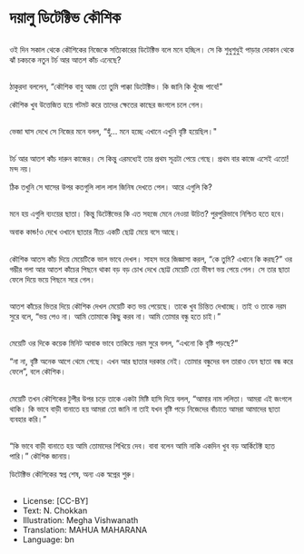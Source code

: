 # দয়ালু ডিটেক্টিভ কৌশিক

##
ওই দিন সকাল থেকে কৌশিকের নিজেকে সত্যিকারের ডিটেক্টিভ বলে মনে হচ্ছিল। সে কি শুধুশুধুই পাড়ার দোকান থেকে ঝাঁ চকচকে নতুন টর্চ আর আতশ কাঁচ এনেছে?

##
ঠাকুরদা বললেন, “কৌশিক বাবু  আজ তো তুমি পাক্কা ডিটেক্টিভ। কি জানি কি খুঁজে পাবে!”

কৌশিক খুব উত্তেজিত হয়ে গটমট করে তাদের ক্ষেতের কাছের জংগলে চলে গেল।

##
ভেজা ঘাস দেখে সে নিজের মনে বলল, “হুঁ... মনে হচ্ছে এখানে এখুনি বৃষ্টি হয়েছিল।" 

##
টর্চ আর আতশ কাঁচ  দারুন কাজের। সে কিন্তু এরমধ্যেই  তার প্রথম সূত্রটা পেয়ে গেছে। প্রথম বার কাজে এসেই এতো! মন্দ নয়।

ঠিক তখুনি সে ঘাসের উপর কতগুলি লাল লাল জিনিষ দেখতে পেল। আরে এগুলি কি?

##
মনে হয় এগুলি ব্যংয়ের ছাতা। কিন্তু ডিটেক্টভের কি এত সহজে মেনে নেওয়া উচিত? পুরপুরিভাবে নিশ্চিত হতে হবে।

অবাক কান্ড!ও দেখে ওখানে ছাতার নীচে একটি ছোট্ট মেয়ে বসে আছে।

##
কৌশিক আতস কাঁচ দিয়ে মেয়েটিকে ভাল ভাবে দেখল। সাহস ভরে জিজ্ঞাসা করল, “কে তুমি? এখানে কি করছ?” ওর গম্ভীর গলা আর আতশ কাঁচের পিছনে থাকা বড় বড় চোখ দেখে ছোট্ট মেয়েটি তো ভীষণ ভয় পেয়ে গেল। সে তার ছাতা ফেলে দিয়ে ভয়ে পিছনে সরে গেল।

##
আতশ কাঁচের ভিতর দিয়ে কৌশিক দেখল মেয়েটি কত ভয় পেয়েছে। তাকে খুব চিন্তিত দেখাচ্ছে। তাই ও তাকে নরম সুরে বলে, “ভয় পেও না। আমি তোমাকে কিছু করব না। আমি তোমার বন্ধু হতে চাই।”

##
মেয়েটি ওর দিকে কয়েক মিনিট আবাক ভাবে তাকিয়ে নরম সুরে বলল, “এখনো কি বৃষ্টি পড়ছে?”

“না না, বৃষ্টি অনেক আগে থেমে গেছে। এখন আর ছাতার দরকার নেই। তোমার বন্ধুদের বল তারাও যেন ছাতা বন্ধ করে ফেলে”, বলে কৌশিক।  

##
মেয়েটি তখন কৌশিকের টুপীর উপর চড়ে তাকে একটা মিষ্টি হাসি দিয়ে বলল, “আমার নাম ললিতা। আমরা এই জংগলে থাকি। কি ভাবে বাড়ী বানাতে হয় আমরা তো জানি না তাই যখন বৃষ্টি পড়ে নিজেদের বাঁচাতে আমরা আমাদের ছাতা ব্যবহার করি।”  

##
“কি ভাবে বাড়ী বানাতে হয় আমি তোমাদের শিখিয়ে দেব। বাবা বলেন আমি নাকি একদিন খুব বড় আর্কিটেক্ট হতে পারি।” কৌশিক জানায়।

ডিটেক্টিভ কৌশিকের স্বপ্ন শেষ, অন্য এক স্বপ্নের শুরু।

##
* License: [CC-BY]
* Text: N. Chokkan
* Illustration: Megha Vishwanath
* Translation: MAHUA MAHARANA
* Language: bn
